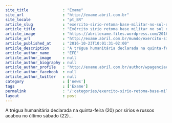 ```yaml
---
site_title               : "Exame"
site_url                 : "http://exame.abril.com.br"
site_locale              : "pt_BR"
article_slug             : "exercito-sirio-retoma-base-militar-no-sul-de-aleppo"
article_title            : "Exército sírio retoma base militar no sul de Aleppo"
article_image            : "https://abrilexame.files.wordpress.com/2016/10/2016-10-20t130104z_2_mtzgrqecakcjgttp_rtrfipp_0_mideast-crisis-syria-aleppo.jpg?quality=70&strip=all&w=800"
article_url              : "http://exame.abril.com.br/mundo/exercito-sirio-retoma-base-militar-no-sul-de-aleppo/"
article_published_at     : "2016-10-23T10:01:31-02:00"
article_description      : "A trégua humanitária declarada na quinta-feira (20) por sírios e russos acabou no último sábado (22)..."
article_author_name      : "EFE"
article_author_image     : null
article_author_biography : null
article_author_profile   : "http://exame.abril.com.br/author/wpagenciaefe/"
article_author_facebook  : null
article_author_twitter   : null
category                 : ['news']
tags                     : ['Exame']
permalink                : "/:categories/exercito-sirio-retoma-base-militar-no-sul-de-aleppo/"
layout                   : post
---
```


A trégua humanitária declarada na quinta-feira (20) por sírios e russos acabou no último sábado (22)...
